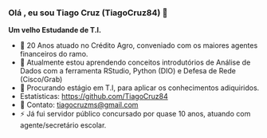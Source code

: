 ### Olá , eu sou Tiago Cruz (TiagoCruz84) 👋

**Um velho Estudande de T.I.**

- 🔭 20 Anos atuado no Crédito Agro, conveniado com os maiores agentes financeiros do ramo.
- 🌱 Atualmente estou aprendendo conceitos introdutórios de Análise de Dados com a ferramenta RStudio, Python (DIO) e Defesa de Rede (Cisco/Grab)
- 👯 Procurando estágio em T.I, para aplicar os conhecimentos adiquiridos.
- Estatísticas: https://github.com/TiagoCruz84 
- 💬 Contato: tiagocruzms@gmail.com
- ⚡ Já fui servidor público concursado por quase 10 anos, atuando com agente/secretário escolar.
